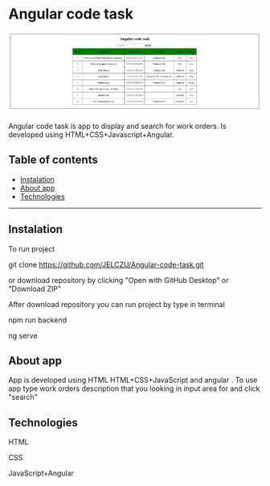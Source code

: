# Angular code task
![The app](https://github.com/JELCZU/Angular-code-task/blob/master/img/The%20app.PNG) 

Angular code task is app to display and search for work orders.
Is developed using HTML+CSS+Javascript+Angular.
## Table of contents
* [Instalation](#Instalation)
* [About app](#About-app)
* [Technologies](#Technologies)

---
## Instalation
To run project

git clone https://github.com/JELCZU/Angular-code-task.git

or download repository by clicking "Open with GitHub Desktop" or "Download ZIP"

After download repository you can run project by type in terminal

npm run backend

ng serve
## About app
App is developed using HTML HTML+CSS+JavaScript and angular .
To use app type work orders description that you looking in input area for and click "search"
## Technologies
HTML

CSS

JavaScript+Angular


